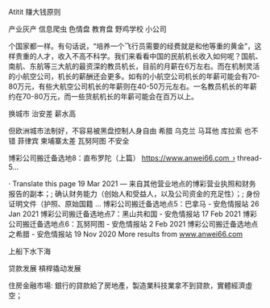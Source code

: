 Atitit 赚大钱原则

产业灰产
信息爬虫   色情盘   教育盘 野鸡学校
小公司

个国家都一样。有句话说，“培养一个飞行员需要的经费就是和他等重的黄金”，这样贵重的人才，收入不高不科学。我们来看看中国的民航机长收入如何呢？国航、南航、东航等三大航的最资深的教员机长，目前的月薪在6万左右。而在机制灵活的小航空公司，机长的薪酬还会更多。如有的小航空公司机长的年薪可能会有70-80万元，有些大航空公司机长的年薪则在40-50万元左右。一名教员机长的年薪约在70-80万元，而一些货航机长的年薪可能会在百万以上。

换城市 治安差 薪水高

但欧洲城市法制好，不容易被黑盘控制人身自由
希腊 乌克兰  马耳他  库拉索 
也不错
菲律宾  柬埔寨太差
瓦努阿图 不安全



博彩公司搬迁备选地8：直布罗陀（上篇）
https://www.anwei66.com › thread-5...

· Translate this page
19 Mar 2021 — 来自其他营业地点的博彩营业执照和财务报告的副本；; 确认财务能力（创始人和受益人，以及公司资金的充足性）；; 身份证明文件（护照、原始国籍 ...
博彩公司搬迁备选地点5：巴拿马 - 安危情报站
26 Jan 2021
博彩公司搬迁备选地点7：黑山共和国 - 安危情报站
17 Feb 2021
博彩公司搬迁备选地点6：瓦努阿图 - 安危情报站
2 Feb 2021
博彩公司搬迁备选地点之希腊 - 安危情报站
19 Nov 2020
More results from www.anwei66.com


上船下水下海

贷款发展  槓桿撬动发展

住房金融市場: 銀行的貸款給了房地產，製造業科技業拿不到貸款，實體經濟虛空；

